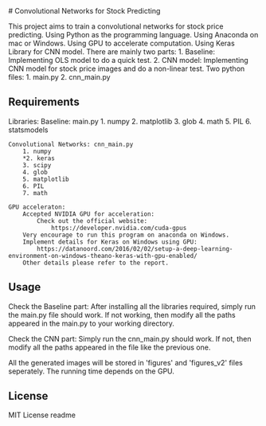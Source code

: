 <snippet>
  <content>
# Convolutional Networks for Stock Predicting

This project aims to train a convolutional networks for stock price predicting.
Using Python as the programming language.
Using Anaconda on mac or Windows.
Using GPU to accelerate computation.
Using Keras Library for CNN model.
There are mainly two parts:
	1. Baseline: Implementing OLS model to do a quick test.
	2. CNN model: Implementing CNN model for stock price images and do a non-linear test.
Two python files:
	1. main.py
	2. cnn_main.py

## Requirements

Libraries:
	Baseline: main.py
		1. numpy
		2. matplotlib
		3. glob
		4. math
		5. PIL
		6. statsmodels

	Convolutional Networks: cnn_main.py
		1. numpy
		*2. keras	
		3. scipy
		4. glob
		5. matplotlib
		6. PIL
		7. math

	GPU acceleraton:
		Accepted NVIDIA GPU for acceleration:
			Check out the official website: 
				https://developer.nvidia.com/cuda-gpus
		Very encourage to run this program on anaconda on Windows.
		Implement details for Keras on Windows using GPU: 
			https://datanoord.com/2016/02/02/setup-a-deep-learning-environment-on-windows-theano-keras-with-gpu-enabled/
		Other details please refer to the report.	

## Usage

Check the Baseline part:
	After installing all the libraries required, simply run the main.py file should work.
	If not working, then modify all the paths appeared in the main.py to your working directory.

Check the CNN part:
	Simply run the cnn_main.py should work.
	If not, then modify all the paths appeared in the file like the previous one.

All the generated images will be stored in 'figures' and 'figures_v2' files seperately. The running time depends on the GPU.

## License

MIT License
</content>
  <tabTrigger>readme</tabTrigger>
</snippet>
